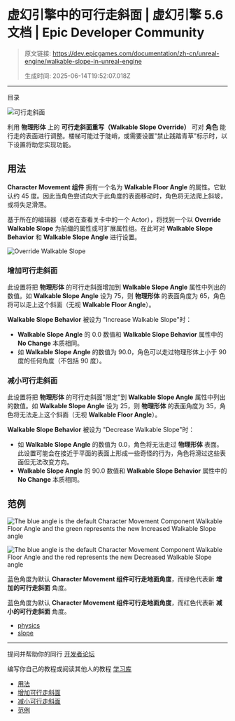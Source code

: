 # 虚幻引擎中的可行走斜面 | 虚幻引擎 5.6 文档 | Epic Developer Community

> 原文链接: https://dev.epicgames.com/documentation/zh-cn/unreal-engine/walkable-slope-in-unreal-engine
> 
> 生成时间: 2025-06-14T19:52:07.018Z

---

目录

![可行走斜面](https://dev.epicgames.com/community/api/documentation/image/7edd30d3-1345-47e7-ab75-64f1b283b579?resizing_type=fill&width=1920&height=335)

利用 **物理形体** 上的 **可行走斜面重写（Walkable Slope Override）** 可对 **角色** 能行走的表面进行调整。楼梯可能过于陡峭，或需要设置"禁止践踏青草"标示时，以下设置将助您实现功能。

## 用法

**Character Movement 组件** 拥有一个名为 **Walkable Floor Angle** 的属性。它默认约 45 度。因此当角色尝试向大于此角度的表面移动时，角色将无法爬上斜坡，或将失足滑落。

基于所在的编辑器（或者在查看关卡中的一个 Actor），将找到一个以 **Override Walkable Slope** 为前缀的属性或可扩展属性组。在此可对 **Walkable Slope Behavior** 和 **Walkable Slope Angle** 进行设置。

![Override Walkable Slope](https://d1iv7db44yhgxn.cloudfront.net/documentation/images/0962a4b8-dc20-46b5-bcd7-ab14cfc58d95/walkable-properties.png)

### 增加可行走斜面

此设置将把 **物理形体** 的可行走斜面增加到 **Walkable Slope Angle** 属性中列出的数值。如 **Walkable Slope Angle** 设为 75，则 **物理形体** 的表面角度为 65，角色将可以走上这个斜面（无视 **Walkable Floor Angle**）。

**Walkable Slope Behavior** 被设为 "Increase Walkable Slope"时：

-   **Walkable Slope Angle** 的 0.0 数值和 **Walkable Slope Behavior** 属性中的 **No Change** 本质相同。
-   如 **Walkable Slope Angle** 的数值为 90.0，角色可以走过物理形体上小于 90 度的任何角度（不包括 90 度）。

### 减小可行走斜面

此设置将把 **物理形体** 的可行走斜面"限定"到 **Walkable Slope Angle** 属性中列出的数值。如 **Walkable Slope Angle** 设为 25，则 **物理形体** 的表面角度为 35，角色将无法走上这个斜面（无视 **Walkable Floor Angle**）。

**Walkable Slope Behavior** 被设为 "Decrease Walkable Slope"时：

-   如 **Walkable Slope Angle** 的数值为 0.0，角色将无法走过 **物理形体** 表面。此设置可能会在接近于平面的表面上形成一些奇怪的行为，角色将滑过这些表面但无法改变方向。
-   **Walkable Slope Angle** 的 90.0 数值和 **Walkable Slope Behavior** 属性中的 **No Change** 本质相同。

## 范例

![The blue angle is the default Character Movement Component Walkable Floor Angle and the green represents the new Increased Walkable Slope angle](https://d1iv7db44yhgxn.cloudfront.net/documentation/images/496c9429-b532-4408-a2ff-48d0cf92e078/increased-1.png)

![The blue angle is the default Character Movement Component Walkable Floor Angle and the red represents the new Decreased Walkable Slope angle](https://d1iv7db44yhgxn.cloudfront.net/documentation/images/374ab3cc-8b25-4aec-b9fa-39fb927b4c0e/decreased-1.png)

蓝色角度为默认 **Character Movement 组件可行走地面角度**，而绿色代表新 **增加的可行走斜面** 角度。

蓝色角度为默认 **Character Movement 组件可行走地面角度**，而红色代表新 **减小的可行走斜面** 角度。

-   [physics](https://dev.epicgames.com/community/search?query=physics)
-   [slope](https://dev.epicgames.com/community/search?query=slope)

* * *

提问并帮助你的同行 [开发者论坛](https://forums.unrealengine.com/categories?tag=unreal-engine)

编写你自己的教程或阅读其他人的教程 [学习库](https://dev.epicgames.com/community/unreal-engine/learning)

-   [用法](/documentation/zh-cn/unreal-engine/walkable-slope-in-unreal-engine#%E7%94%A8%E6%B3%95)
-   [增加可行走斜面](/documentation/zh-cn/unreal-engine/walkable-slope-in-unreal-engine#%E5%A2%9E%E5%8A%A0%E5%8F%AF%E8%A1%8C%E8%B5%B0%E6%96%9C%E9%9D%A2)
-   [减小可行走斜面](/documentation/zh-cn/unreal-engine/walkable-slope-in-unreal-engine#%E5%87%8F%E5%B0%8F%E5%8F%AF%E8%A1%8C%E8%B5%B0%E6%96%9C%E9%9D%A2)
-   [范例](/documentation/zh-cn/unreal-engine/walkable-slope-in-unreal-engine#%E8%8C%83%E4%BE%8B)